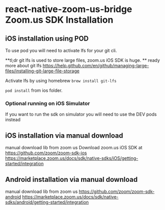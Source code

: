 # react-native-zoom-us-bridge Zoom.us SDK Installation

## iOS installation using POD

To use pod you will need to activate lfs for your git cli.

**tl;dr git lfs is used to store large files, zoom.us iOS SDK is huge.
**
ready more about git lfs https://help.github.com/en/github/managing-large-files/installing-git-large-file-storage

Activate lfs by using homebrew `brew install git-lfs`

`pod install` from ios folder.

### Optional running on iOS Simulator
If you want to run the sdk on simulator you will need to use the DEV pods instead

## iOS installation via manual download
manual download lib from zoom us
Download zoom.us iOS SDK at https://github.com/zoom/zoom-sdk-ios
https://marketplace.zoom.us/docs/sdk/native-sdks/iOS/getting-started/integration

## Android installation via manual download
manual download lib from zoom us
https://github.com/zoom/zoom-sdk-android
https://marketplace.zoom.us/docs/sdk/native-sdks/android/getting-started/integration
